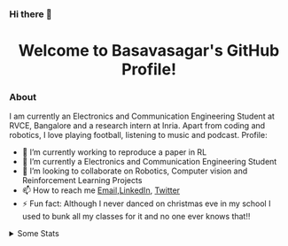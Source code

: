 ### Hi there 👋
<p align="center">
  <h1 align="center">Welcome to Basavasagar's GitHub Profile!</h1>
</p>

### About
I am currently an Electronics and Communication Engineering Student at RVCE, Bangalore and a research intern at Inria. Apart from coding and robotics, I love playing football, listening to music and podcast.
Profile:
- 🔭 I’m currently working to reproduce a paper in RL
- 🌱 I’m currently a Electronics and Communication Engineering Student
- 👯 I’m looking to collaborate on Robotics, Computer vision and Reinforcement Learning Projects
- 📫 How to reach me [Email](mailto:basavasagarkp.ec18@rvce.edu.in),[LinkedIn](https://www.linkedin.com/in/basavasagar-patil/), [Twitter](https://twitter.com/basavasagar18)
- ⚡ Fun fact: Although I never danced on christmas eve in my school I used to bunk all my classes for it and no one ever knows that!!

<details>
  <summary>Some Stats</summary>
  <p align="center">
    <img src="https://github-readme-stats.vercel.app/api?username=bkpcoding&show_icons=true&bg_color=90,007363,00bba2&title_color=fff&text_color=fff&hide=stars,contribs" alt="Account Stats" />
    <img src="https://github-readme-stats.vercel.app/api/top-langs/?username=bkpcoding&layout=compact&bg_color=90,007363,00bba2&title_color=fff&text_color=fff" alt="Language Stats" />
  </p>
</details>
